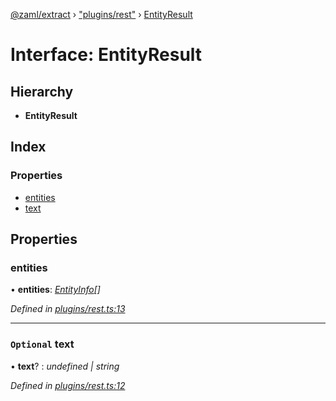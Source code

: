 [@zaml/extract](../README.md) › ["plugins/rest"](../modules/_plugins_rest_.md) › [EntityResult](_plugins_rest_.entityresult.md)

# Interface: EntityResult

## Hierarchy

* **EntityResult**

## Index

### Properties

* [entities](_plugins_rest_.entityresult.md#entities)
* [text](_plugins_rest_.entityresult.md#optional-text)

## Properties

###  entities

• **entities**: *[EntityInfo](_types_.entityinfo.md)[]*

*Defined in [plugins/rest.ts:13](https://github.com/nexushubs/zaml-lang/blob/ee5fea7/packages/zaml-extract/src/plugins/rest.ts#L13)*

___

### `Optional` text

• **text**? : *undefined | string*

*Defined in [plugins/rest.ts:12](https://github.com/nexushubs/zaml-lang/blob/ee5fea7/packages/zaml-extract/src/plugins/rest.ts#L12)*
